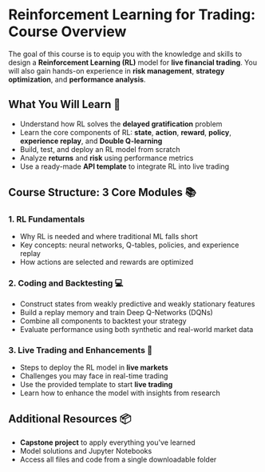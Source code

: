 # Reinforcement Learning for Trading: Course Overview 

The goal of this course is to equip you with the knowledge and skills to design a **Reinforcement Learning (RL)** model for **live financial trading**. You will also gain hands-on experience in **risk management**, **strategy optimization**, and **performance analysis**.

## What You Will Learn 🎯

- Understand how RL solves the **delayed gratification** problem  
- Learn the core components of RL: **state**, **action**, **reward**, **policy**, **experience replay**, and **Double Q-learning**  
- Build, test, and deploy an RL model from scratch  
- Analyze **returns** and **risk** using performance metrics  
- Use a ready-made **API template** to integrate RL into live trading

## Course Structure: 3 Core Modules 📚

### 1. RL Fundamentals

- Why RL is needed and where traditional ML falls short  
- Key concepts: neural networks, Q-tables, policies, and experience replay  
- How actions are selected and rewards are optimized

### 2. Coding and Backtesting 💻

- Construct states from weakly predictive and weakly stationary features  
- Build a replay memory and train Deep Q-Networks (DQNs)  
- Combine all components to backtest your strategy  
- Evaluate performance using both synthetic and real-world market data

### 3. Live Trading and Enhancements 🚀

- Steps to deploy the RL model in **live markets**  
- Challenges you may face in real-time trading  
- Use the provided template to start **live trading**  
- Learn how to enhance the model with insights from research

## Additional Resources 📦

- **Capstone project** to apply everything you've learned  
- Model solutions and Jupyter Notebooks  
- Access all files and code from a single downloadable folder
